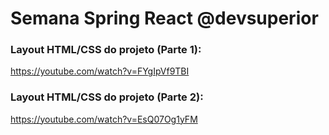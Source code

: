 # Semana Spring React @devsuperior


### Layout HTML/CSS do projeto (Parte 1):
https://youtube.com/watch?v=FYgIpVf9TBI

### Layout HTML/CSS do projeto (Parte 2):
https://youtube.com/watch?v=EsQ07Og1yFM

